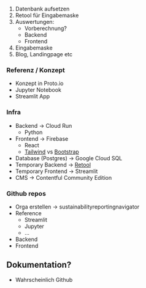 1) Datenbank aufsetzen
2) Retool für Eingabemaske
3) Auswertungen:
	- Vorberechnung?
	- Backend
	- Frontend
4) Eingabemaske
5) Blog, Landingpage etc



### Referenz / Konzept
- Konzept in Proto.io
- Jupyter Notebook
- Streamlit App
### Infra
- Backend -> Cloud Run
	- Python
- Frontend -> Firebase
	- React
	- [Tailwind](https://tailwindcss.com/) vs [Bootstrap](https://getbootstrap.com/)
- Database (Postgres) -> Google Cloud SQL
- Temporary Backend -> [Retool](https://srnavigator.retool.com/)
- Temporary Frontend -> Streamlit
- CMS -> Contentful Community Edition
### Github repos
- Orga erstellen -> sustainabilityreportingnavigator
- Reference
	- Streamlit
	- Jupyter
	- ...
- Backend
- Frontend
## Dokumentation?
- Wahrscheinlich Github